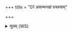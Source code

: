 +++
title = "01 असन्मन्त्य्रां वचस्याम्"

+++
<details><summary>मूलम् (WS)</summary>

असन्मन्त्य्रां वचस्यां सम्पिबन्तीं शक्वरीम् ।  
उत् तदा जनङ्गमां प्रताधमामि लक्ष्म्यः ॥ १ ॥
</details>